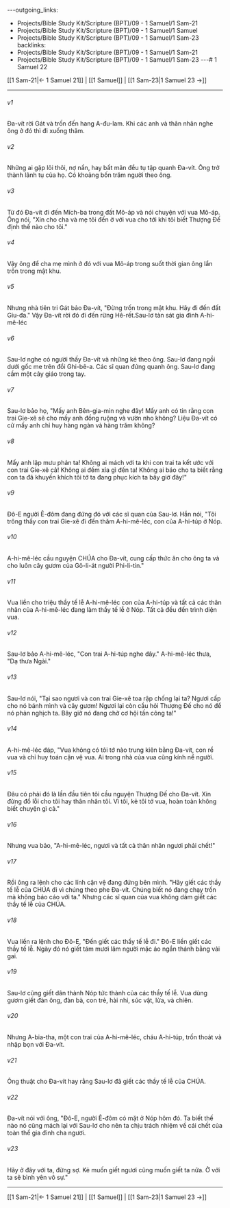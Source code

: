 ---outgoing_links:
  - Projects/Bible Study Kit/Scripture (BPT)/09 - 1 Samuel/1 Sam-21
  - Projects/Bible Study Kit/Scripture (BPT)/09 - 1 Samuel/1 Samuel
  - Projects/Bible Study Kit/Scripture (BPT)/09 - 1 Samuel/1 Sam-23
backlinks:
  - Projects/Bible Study Kit/Scripture (BPT)/09 - 1 Samuel/1 Sam-21
  - Projects/Bible Study Kit/Scripture (BPT)/09 - 1 Samuel/1 Sam-23
---# 1 Samuel 22

[[1 Sam-21|← 1 Samuel 21]] | [[1 Samuel]] | [[1 Sam-23|1 Samuel 23 →]]
***



###### v1 
Đa-vít rời Gát và trốn đến hang A-đu-lam. Khi các anh và thân nhân nghe ông ở đó thì đi xuống thăm. 

###### v2 
Những ai gặp lôi thôi, nợ nần, hay bất mãn đều tụ tập quanh Đa-vít. Ông trở thành lãnh tụ của họ. Có khoảng bốn trăm người theo ông. 

###### v3 
Từ đó Đa-vít đi đến Mích-ba trong đất Mô-áp và nói chuyện với vua Mô-áp. Ông nói, "Xin cho cha và mẹ tôi đến ở với vua cho tới khi tôi biết Thượng Đế định thế nào cho tôi." 

###### v4 
Vậy ông để cha mẹ mình ở đó với vua Mô-áp trong suốt thời gian ông lẩn trốn trong mật khu. 

###### v5 
Nhưng nhà tiên tri Gát bảo Đa-vít, "Đừng trốn trong mật khu. Hãy đi đến đất Giu-đa." Vậy Đa-vít rời đó đi đến rừng Hê-rết.Sau-lơ tàn sát gia đình A-hi-mê-léc 

###### v6 
Sau-lơ nghe có người thấy Đa-vít và những kẻ theo ông. Sau-lơ đang ngồi dưới gốc me trên đồi Ghi-bê-a. Các sĩ quan đứng quanh ông. Sau-lơ đang cầm một cây giáo trong tay. 

###### v7 
Sau-lơ bảo họ, "Mấy anh Bên-gia-min nghe đây! Mấy anh có tin rằng con trai Gie-xê sẽ cho mấy anh đồng ruộng và vườn nho không? Liệu Đa-vít có cử mấy anh chỉ huy hàng ngàn và hàng trăm không? 

###### v8 
Mấy anh lập mưu phản ta! Không ai mách với ta khi con trai ta kết ước với con trai Gie-xê cả! Không ai đếm xỉa gì đến ta! Không ai báo cho ta biết rằng con ta đã khuyến khích tôi tớ ta đang phục kích ta bây giờ đây!" 

###### v9 
Đô-E người Ê-đôm đang đứng đó với các sĩ quan của Sau-lơ. Hắn nói, "Tôi trông thấy con trai Gie-xê đi đến thăm A-hi-mê-léc, con của A-hi-túp ở Nóp. 

###### v10 
A-hi-mê-léc cầu nguyện CHÚA cho Đa-vít, cung cấp thức ăn cho ông ta và cho luôn cây gươm của Gô-li-át người Phi-li-tin." 

###### v11 
Vua liền cho triệu thầy tế lễ A-hi-mê-léc con của A-hi-túp và tất cả các thân nhân của A-hi-mê-léc đang làm thầy tế lễ ở Nóp. Tất cả đều đến trình diện vua. 

###### v12 
Sau-lơ bảo A-hi-mê-léc, "Con trai A-hi-túp nghe đây." A-hi-mê-léc thưa, "Dạ thưa Ngài." 

###### v13 
Sau-lơ nói, "Tại sao ngươi và con trai Gie-xê toa rập chống lại ta? Ngươi cấp cho nó bánh mình và cây gươm! Ngươi lại còn cầu hỏi Thượng Đế cho nó để nó phản nghịch ta. Bây giờ nó đang chờ cơ hội tấn công ta!" 

###### v14 
A-hi-mê-léc đáp, "Vua không có tôi tớ nào trung kiên bằng Đa-vít, con rể vua và chỉ huy toán cận vệ vua. Ai trong nhà của vua cũng kính nể người. 

###### v15 
Đâu có phải đó là lần đầu tiên tôi cầu nguyện Thượng Đế cho Đa-vít. Xin đừng đổ lỗi cho tôi hay thân nhân tôi. Vì tôi, kẻ tôi tớ vua, hoàn toàn không biết chuyện gì cả." 

###### v16 
Nhưng vua bảo, "A-hi-mê-léc, ngươi và tất cả thân nhân ngươi phải chết!" 

###### v17 
Rồi ông ra lệnh cho các lính cận vệ đang đứng bên mình. "Hãy giết các thầy tế lễ của CHÚA đi vì chúng theo phe Đa-vít. Chúng biết nó đang chạy trốn mà không báo cáo với ta." Nhưng các sĩ quan của vua không dám giết các thầy tế lễ của CHÚA. 

###### v18 
Vua liền ra lệnh cho Đô-E, "Đến giết các thầy tế lễ đi." Đô-E liền giết các thầy tế lễ. Ngày đó nó giết tám mươi lăm người mặc áo ngắn thánh bằng vải gai. 

###### v19 
Sau-lơ cũng giết dân thành Nóp tức thành của các thầy tế lễ. Vua dùng gươm giết đàn ông, đàn bà, con trẻ, hài nhi, súc vật, lừa, và chiên. 

###### v20 
Nhưng A-bia-tha, một con trai của A-hi-mê-léc, cháu A-hi-túp, trốn thoát và nhập bọn với Đa-vít. 

###### v21 
Ông thuật cho Đa-vít hay rằng Sau-lơ đã giết các thầy tế lễ của CHÚA. 

###### v22 
Đa-vít nói với ông, "Đô-E, người Ê-đôm có mặt ở Nóp hôm đó. Ta biết thế nào nó cũng mách lại với Sau-lơ cho nên ta chịu trách nhiệm về cái chết của toàn thể gia đình cha ngươi. 

###### v23 
Hãy ở đây với ta, đừng sợ. Kẻ muốn giết ngươi cũng muốn giết ta nữa. Ở với ta sẽ bình yên vô sự."

***
[[1 Sam-21|← 1 Samuel 21]] | [[1 Samuel]] | [[1 Sam-23|1 Samuel 23 →]]
